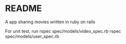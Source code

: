 # README

A app sharing movies written in ruby on rails

For unit test, run
rspec spec/models/video_spec.rb
rspec spec/models/user_spec.rb
